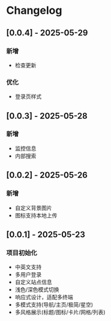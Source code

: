 # Changelog

## [0.0.4] - 2025-05-29
### 新增
- 检查更新
### 优化
- 登录页样式

## [0.0.3] - 2025-05-28
### 新增
- 监控信息
- 内部搜索

## [0.0.2] - 2025-05-26
### 新增
- 自定义背景图片
- 图标支持本地上传

## [0.0.1] - 2025-05-23
### 项目初始化
- 中英文支持
- 多用户登录
- 自定义站点信息
- 浅色/深色模式切换
- 响应式设计，适配多终端
- 多模式支持(导航/主页/极简/星空)
- 多风格展示(标题/图标/卡片/网格/列表)